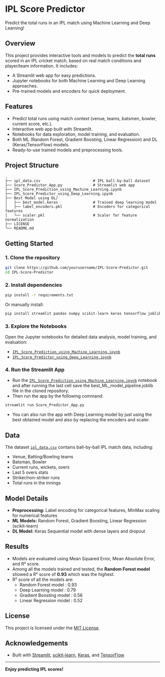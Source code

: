# IPL Score Predictor

Predict the total runs in an IPL match using Machine Learning and Deep Learning!

## Overview

This project provides interactive tools and models to predict the **total runs** scored in an IPL cricket match, based on real match conditions and player/team information. It includes:

- A Streamlit web app for easy predictions.
- Jupyter notebooks for both Machine Learning and Deep Learning approaches.
- Pre-trained models and encoders for quick deployment.

## Features

- Predict total runs using match context (venue, teams, batsmen, bowler, current score, etc.).
- Interactive web app built with Streamlit.
- Notebooks for data exploration, model training, and evaluation.
- Both ML (Random Forest, Gradient Boosting, Linear Regression) and DL (Keras/TensorFlow) models.
- Ready-to-use trained models and preprocessing tools.

## Project Structure

```
.
├── ipl_data.csv                        # IPL ball-by-ball dataset
├── Score_Predictor_App.py              # Streamlit web app
├── IPL_Score_Prediction_using_Machine_Learning.ipynb
├── IPL_Score_Predictor_using_Deep_Learning.ipynb
├── Best Model using DL/
│   ├── best_model.keras                # Trained deep learning model
│   ├── label_encoders.pkl              # Encoders for categorical features
│   └── scaler.pkl                      # Scaler for feature normalization
├── LICENSE
└── README.md
```

## Getting Started

### 1. Clone the repository

```sh
git clone https://github.com/yourusername/IPL-Score-Predictor.git
cd IPL-Score-Predictor
```

### 2. Install dependencies

```sh
pip install -r requirements.txt
```
Or manually install:
```sh
pip install streamlit pandas numpy scikit-learn keras tensorflow joblib
```
### 3. Explore the Notebooks

Open the Jupyter notebooks for detailed data analysis, model training, and evaluation:

- [`IPL_Score_Prediction_using_Machine_Learning.ipynb`](IPL_Score_Prediction_using_Machine_Learning.ipynb)
- [`IPL_Score_Predictor_using_Deep_Learning.ipynb`](IPL_Score_Predictor_using_Deep_Learning.ipynb)

### 4. Run the Streamlit App
- Run the [`IPL_Score_Prediction_using_Machine_Learning.ipynb`](IPL_Score_Prediction_using_Machine_Learning.ipynb) notebook and after running the last cell save the best_ML_model_pipeline.joblib file in the cloned repository.
- Then run the  app by the following command:
```sh
streamlit run Score_Predictor_App.py
```

- You can also run the app with Deep Learning model by just using the best obtained model and also by replacing the encoders and scaler.


## Data

The dataset [`ipl_data.csv`](ipl_data.csv) contains ball-by-ball IPL match data, including:

- Venue, Batting/Bowling teams
- Batsman, Bowler
- Current runs, wickets, overs
- Last 5 overs stats
- Striker/non-striker runs
- Total runs in the innings

## Model Details

- **Preprocessing:** Label encoding for categorical features, MinMax scaling for numerical features
- **ML Models:** Random Forest, Gradient Boosting, Linear Regression (scikit-learn)
- **DL Model:** Keras Sequential model with dense layers and dropout

## Results

- Models are evaluated using Mean Squared Error, Mean Absolute Error, and R² score.
- Among all the models trained and tested, the **Random Forest model** showed a R² score of **0.93** which was the highest.
- R² score of all the models are:
    - Random Forest model : 0.93
    - Deep Learning model : 0.79
    - Gradient Boosting model : 0.56
    - Linear Regression model : 0.52
## License

This project is licensed under the [MIT License](LICENSE).

## Acknowledgements

- Built with [Streamlit](https://streamlit.io/), [scikit-learn](https://scikit-learn.org/), [Keras](https://keras.io/), and [TensorFlow](https://www.tensorflow.org/)

---

**Enjoy predicting IPL scores!**